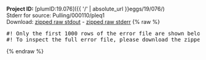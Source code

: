 **Project ID:** [plumID:19.076]({{ '/' | absolute_url }}eggs/19/076/)  
Stderr for source:  Pulling/000110/pleq1   
Download: [zipped raw stdout](pleq1.plumed_master.stdout.txt.zip) - [zipped raw stderr](pleq1.plumed_master.stderr.txt.zip) 
{% raw %}
<pre>
#! Only the first 1000 rows of the error file are shown below
#! To inspect the full error file, please download the zipped raw stderr file above
</pre>
{% endraw %}
